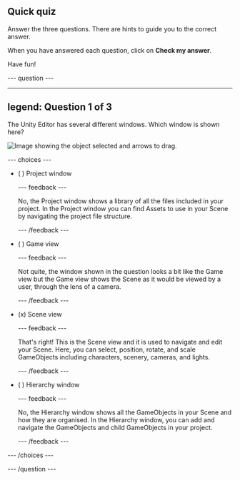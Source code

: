 ## Quick quiz

Answer the three questions. There are hints to guide you to the correct answer.

When you have answered each question, click on **Check my answer**.

Have fun!

--- question ---

---
legend: Question 1 of 3
---

The Unity Editor has several different windows. Which window is shown here?

![Image showing the object selected and arrows to drag.](images/object-move-view.png)


--- choices ---

- ( ) Project window

  --- feedback ---

  No, the Project window shows a library of all the files included in your project. In the Project window you can find Assets to use in your Scene by navigating the project file structure.

  --- /feedback ---

- ( ) Game view

  --- feedback ---

  Not quite, the window shown in the question looks a bit like the Game view but the Game view shows the Scene as it would be viewed by a user, through the lens of a camera.

  --- /feedback ---

- (x) Scene view

  --- feedback ---

  That's right! This is the Scene view and it is used to navigate and edit your Scene. Here, you can select, position, rotate, and scale GameObjects including characters, scenery, cameras, and lights.

  --- /feedback ---

- ( ) Hierarchy window

  --- feedback ---

  No, the Hierarchy window shows all the GameObjects in your Scene and how they are organised. In the Hierarchy window, you can add and navigate the GameObjects and child GameObjects in your project.

  --- /feedback ---

--- /choices ---

--- /question ---
